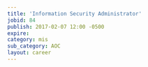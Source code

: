 ```yaml
---
title: 'Information Security Administrator'
jobid: 84
publish: 2017-02-07 12:00 -0500
expire: 
category: mis
sub_category: AOC
layout: career
---
```

